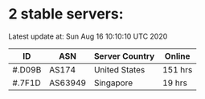 # 2 stable servers:

Latest update at: Sun Aug 16 10:10:10 UTC 2020

| ID | ASN | Server Country | Online |
| -- | --- | -------------- | ------ |
| #.D09B | AS174 | United States | 151 hrs |
| #.7F1D | AS63949 | Singapore | 19 hrs |

